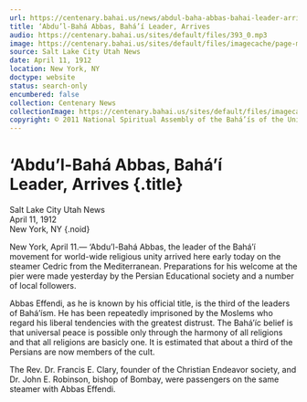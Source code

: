 ```yaml
---
url: https://centenary.bahai.us/news/abdul-baha-abbas-bahai-leader-arrives
title: ‘Abdu’l-Bahá Abbas, Bahá’í Leader, Arrives
audio: https://centenary.bahai.us/sites/default/files/393_0.mp3
image: https://centenary.bahai.us/sites/default/files/imagecache/page-main-image/images/press_clippings/04-11-1912%20Salt%20Lake%20City%20Utah%20News%20Abdul%20Baha%20Abbas%20Bahac%20Leader%20Arrives.png
source: Salt Lake City Utah News
date: April 11, 1912
location: New York, NY
doctype: website
status: search-only
encumbered: false
collection: Centenary News
collectionImage: https://centenary.bahai.us/sites/default/files/imagecache/theme-image/main_image/abdulbaha-overview-small_0.jpg
copyright: © 2011 National Spiritual Assembly of the Bahá’ís of the United States
---
```



# ‘Abdu’l-Bahá Abbas, Bahá’í Leader, Arrives {.title}

Salt Lake City Utah News  
April 11, 1912  
New York, NY
{.noid}  



New York, April 11.— ‘Abdu’l-Bahá Abbas, the leader of the Bahá’í movement for world-wide religious unity arrived here early today on the steamer Cedric from the Mediterranean. Preparations for his welcome at the pier were made yesterday by the Persian Educational society and a number of local followers.

Abbas Effendi, as he is known by his official title, is the third of the leaders of Bahá’ísm. He has been repeatedly imprisoned by the Moslems who regard his liberal tendencies with the greatest distrust. The Bahá’íc belief is that universal peace is possible only through the harmony of all religions and that all religions are basicly one. It is estimated that about a third of the Persians are now members of the cult.

The Rev. Dr. Francis E. Clary, founder of the Christian Endeavor society, and Dr. John E. Robinson, bishop of Bombay, were passengers on the same steamer with Abbas Effendi.